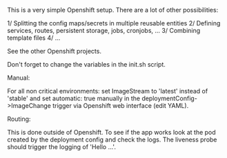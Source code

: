 This is a very simple Openshift setup. There are a lot of other possibilities:

1/ Splitting the config maps/secrets in multiple reusable entities
2/ Defining services, routes, persistent storage, jobs, cronjobs, ...
3/ Combining template files
4/ ...

See the other Openshift projects.

Don't forget to change the variables in the init.sh script.

Manual:

For all non critical environments: set ImageStream to 'latest' instead of 'stable' and set automatic: true manually in the deploymentConfig->ImageChange trigger via Openshift web interface (edit YAML).

Routing:

This is done outside of Openshift. To see if the app works look at the pod created by the deployment config and check the logs. The liveness probe should trigger the logging of 'Hello ...'.

